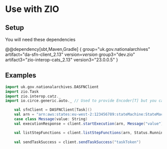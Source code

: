 # Use with ZIO

## Setup
You will need these dependencies

@@dependency[sbt,Maven,Gradle] {
group="uk.gov.nationalarchives" artifact="da-sfn-client_2.13" version=$version$
group3="dev.zio" artifact3="zio-interop-cats_2.13" version3="23.0.0.5"
}

## Examples
```scala
import uk.gov.nationalarchives.DASFNClient
import zio.Task
import zio.interop.catz._
import io.circe.generic.auto._ // Used to provide Encoder[T] but you can provide your own

    val sfnClient = DASFNClient[Task]()
    val arn = "arn:aws:states:eu-west-2:123456789:stateMachine:StateMachineName"
    case class Message(value: String)
    val executionResponse = client.startExecution(arn, Message("value"), Option("optionalName"))

    val listStepFunctions = client.listStepFunctions(arn, Status.Running)
    
    val sendTaskSuccess = client.sendTaskSuccess("taskToken")
```
